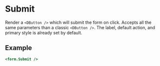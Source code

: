 # Submit

Render a `<DButton />` which will submit the form on click. Accepts all the same parameters than a classic `<DButton />`. The label, default action, and primary style is already set by default.

## Example

```hbs
<form.Submit />
```
